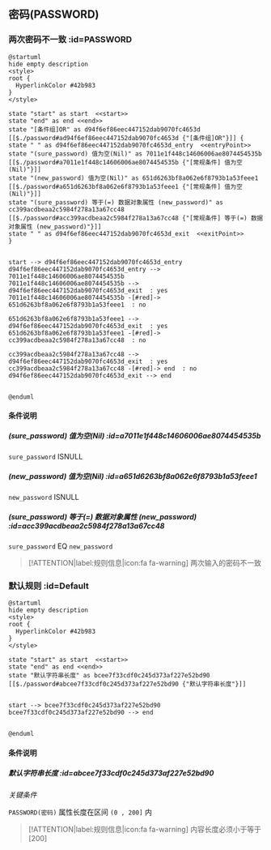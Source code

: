 ## 密码(PASSWORD) <!-- {docsify-ignore-all} -->

   

### 两次密码不一致 :id=PASSWORD

```plantuml
@startuml
hide empty description
<style>
root {
  HyperlinkColor #42b983
}
</style>

state "start" as start  <<start>>
state "end" as end <<end>>
state "[条件组]OR" as d94f6ef86eec447152dab9070fc4653d [[$./password#ad94f6ef86eec447152dab9070fc4653d {"[条件组]OR"}]] {
state " " as d94f6ef86eec447152dab9070fc4653d_entry  <<entryPoint>>
state "(sure_password) 值为空(Nil)" as 7011e1f448c14606006ae8074454535b [[$./password#a7011e1f448c14606006ae8074454535b {"[常规条件] 值为空(Nil)"}]]
state "(new_password) 值为空(Nil)" as 651d6263bf8a062e6f8793b1a53feee1 [[$./password#a651d6263bf8a062e6f8793b1a53feee1 {"[常规条件] 值为空(Nil)"}]]
state "(sure_password) 等于(=) 数据对象属性 (new_password)" as cc399acdbeaa2c5984f278a13a67cc48 [[$./password#acc399acdbeaa2c5984f278a13a67cc48 {"[常规条件] 等于(=) 数据对象属性 (new_password)"}]]
state " " as d94f6ef86eec447152dab9070fc4653d_exit  <<exitPoint>>
}


start --> d94f6ef86eec447152dab9070fc4653d_entry 
d94f6ef86eec447152dab9070fc4653d_entry --> 7011e1f448c14606006ae8074454535b 
7011e1f448c14606006ae8074454535b --> d94f6ef86eec447152dab9070fc4653d_exit  : yes
7011e1f448c14606006ae8074454535b -[#red]-> 651d6263bf8a062e6f8793b1a53feee1  : no

651d6263bf8a062e6f8793b1a53feee1 --> d94f6ef86eec447152dab9070fc4653d_exit  : yes
651d6263bf8a062e6f8793b1a53feee1 -[#red]-> cc399acdbeaa2c5984f278a13a67cc48  : no

cc399acdbeaa2c5984f278a13a67cc48 --> d94f6ef86eec447152dab9070fc4653d_exit  : yes
cc399acdbeaa2c5984f278a13a67cc48 -[#red]-> end  : no
d94f6ef86eec447152dab9070fc4653d_exit --> end 


@enduml
```

#### 条件说明

##### (sure_password) 值为空(Nil) :id=a7011e1f448c14606006ae8074454535b



`sure_password` ISNULL 

##### (new_password) 值为空(Nil) :id=a651d6263bf8a062e6f8793b1a53feee1



`new_password` ISNULL 

##### (sure_password) 等于(=) 数据对象属性 (new_password) :id=acc399acdbeaa2c5984f278a13a67cc48



`sure_password` EQ  `new_password`

> [!ATTENTION|label:规则信息|icon:fa fa-warning]
> 两次输入的密码不一致



### 默认规则 :id=Default

```plantuml
@startuml
hide empty description
<style>
root {
  HyperlinkColor #42b983
}
</style>

state "start" as start  <<start>>
state "end" as end <<end>>
state "默认字符串长度" as bcee7f33cdf0c245d373af227e52bd90 [[$./password#abcee7f33cdf0c245d373af227e52bd90 {"默认字符串长度"}]]


start --> bcee7f33cdf0c245d373af227e52bd90 
bcee7f33cdf0c245d373af227e52bd90 --> end 


@enduml
```

#### 条件说明

##### 默认字符串长度 :id=abcee7f33cdf0c245d373af227e52bd90


*关键条件*


`PASSWORD(密码)` 属性长度在区间 `(0 , 200]` 内

> [!ATTENTION|label:规则信息|icon:fa fa-warning]
> 内容长度必须小于等于[200]







